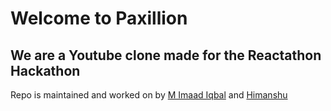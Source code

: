 # Welcome to Paxillion

## We are a Youtube clone made for the Reactathon Hackathon

Repo is maintained and worked on by [M Imaad Iqbal](https://github.com/galaxygamerman/) and [Himanshu](https://github.com/himanshukt03)
